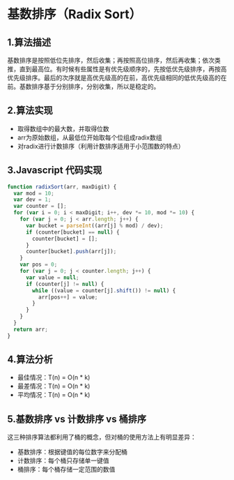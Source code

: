 # 基数排序（Radix Sort）
## 1.算法描述
基数排序是按照低位先排序，然后收集；再按照高位排序，然后再收集；依次类推，直到最高位。有时候有些属性是有优先级顺序的，先按低优先级排序，再按高优先级排序。最后的次序就是高优先级高的在前，高优先级相同的低优先级高的在前。基数排序基于分别排序，分别收集，所以是稳定的。
## 2.算法实现
* 取得数组中的最大数，并取得位数
* arr为原始数组，从最低位开始取每个位组成radix数组
* 对radix进行计数排序（利用计数排序适用于小范围数的特点）
## 3.Javascript 代码实现
```javascript
function radixSort(arr, maxDigit) {
  var mod = 10;
  var dev = 1;
  var counter = [];
  for (var i = 0; i < maxDigit; i++, dev *= 10, mod *= 10) {
    for (var j = 0; j < arr.length; j++) {
      var bucket = parseInt((arr[j] % mod) / dev);
      if (counter[bucket] == null) {
        counter[bucket] = [];
      }
      counter[bucket].push(arr[j]);
    }
    var pos = 0;
    for (var j = 0; j < counter.length; j++) {
      var value = null;
      if (counter[j] != null) {
        while ((value = counter[j].shift()) != null) {
          arr[pos++] = value;
        }
      }
    }
  }
  return arr;
}
```
## 4.算法分析
* 最佳情况：T(n) = O(n * k)
* 最差情况：T(n) = O(n * k)
* 平均情况：T(n) = O(n * k)

## 5.基数排序 vs 计数排序 vs 桶排序

这三种排序算法都利用了桶的概念，但对桶的使用方法上有明显差异：
* 基数排序：根据键值的每位数字来分配桶
* 计数排序：每个桶只存储单一键值
* 桶排序：每个桶存储一定范围的数值
